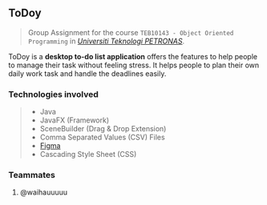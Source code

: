 ## ToDoy
> Group Assignment for the course `TEB10143 - Object Oriented Programming` in *[Universiti Teknologi PETRONAS](https://www.utp.edu.my/Pages/Home.aspx)*. 

ToDoy is a **desktop to-do list application** offers the features to help people to manage their task without feeling stress. It helps people to plan their own daily work task and handle the deadlines easily.

### Technologies involved
> - Java
> - JavaFX (Framework)
> - SceneBuilder (Drag & Drop Extension)
> - Comma Separated Values (CSV) Files
> - [Figma](https://www.figma.com/design/bKT93WWrwuQr0W70PSjvl4/ToDoy---ToDoListApplication?node-id=0-1&t=hr0EzxQFWuy8Iphb-1)
> - Cascading Style Sheet (CSS)

### Teammates
1. @waihauuuuu
